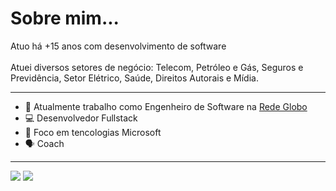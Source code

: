 <h1>Sobre mim...</h1>
<p>
  Atuo há +15 anos com desenvolvimento de software<br>
  <br>
  Atuei diversos setores de negócio: Telecom, Petróleo e Gás, Seguros e Previdência, Setor Elétrico, Saúde, Direitos Autorais e Mídia.
</p>

<hr>

- 🏢 Atualmente trabalho como Engenheiro de Software na <a href="https://redeglobo.globo.com">Rede Globo</a>
- 💻 Desenvolvedor Fullstack
- 💪 Foco em tencologias Microsoft
- 🗣 Coach

<hr>

<a href="https://www.linkedin.com/in/moises-barboza-de-figueiredo/">
<img src="https://img.shields.io/badge/-LinkedIn-%230077B5?style=for-the-badge&logo=linkedin&logoColor=white"></a>
<a href="mailto:moises.figueiredo@gmail.com?" alt="Gmail">
<img src="https://img.shields.io/badge/Gmail-D14836?style=for-the-badge&logo=gmail&logoColor=white"/></a>
